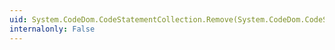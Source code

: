 ```yaml
---
uid: System.CodeDom.CodeStatementCollection.Remove(System.CodeDom.CodeStatement)
internalonly: False
---
```

